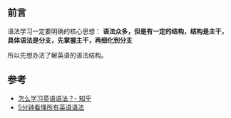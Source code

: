 
## 前言

语法学习一定要明确的核心思想：
**语法众多，但是有一定的结构，结构是主干，具体语法是分支，先掌握主干，再细化到分支**

所以先想办法了解英语的语法结构。

## 参考

* [怎么学习英语语法？- 知乎](https://www.zhihu.com/question/20455462)
* [5分钟看懂所有英语语法](http://m.sohu.com/n/482926485/?_trans_=000115_3w)
